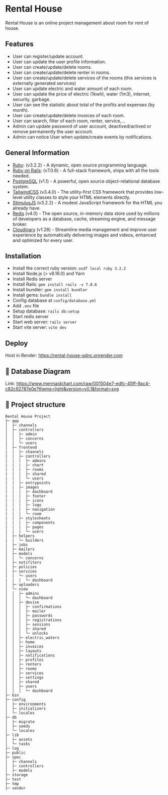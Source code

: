 # Rental House

Rental House is an online project management about room for rent of house.

## Features

- User can register/update account.
- User can update the user profile information.
- User can create/update/delete rooms.
- User can create/update/delete renter in rooms.
- User can create/update/delete services of the rooms (this services is externally generated services)
- User can update electric and water amount of each room.
- User can update the price of electric (1kwh), water (1m3), internet, security, garbage.
- User can see the statistic about total of the profits and expenses (by month).
- User can create/update/delete invoices of each room.
- User can search, filter of each room, renter, service,...
- Admin can update password of user account, deactived/actived or remove permanently the user account.
- Admin can notice User when update/create events by notifications.

## General Information

- [Ruby]: (v3.2.2) - A dynamic, open source programming language.
- [Ruby on Rails]: (v7.0.6) - A full-stack framework, ships with all the tools needed.
- [PostgreSQL] (v1.1) - A powerful, open source object-relational database system.
- [TailwindCSS] (v3.4.0) - The utility-first CSS framework that provides low-level utility classes to style your HTML elements directly.
- [StimulusJS] (v3.2.2) - A modest JavaScript framework for the HTML you already have.
- [Redis] (v4.0) - The open source, in-memory data store used by millions of developers as a database, cache, streaming engine, and message broker.
- [Cloudinary] (v1.28) - Streamline media management and improve user experience by automatically delivering images and videos, enhanced and optimized for every user.

## Installation

- Install the correct ruby version: `asdf local ruby 3.2.2`
- Install Node.js (> v8.16.0) and Yarn
- Install Redis server
- Install Rails: `gem install rails -v 7.0.6`
- Install bundler: `gem install bundler`
- Install gems: `bundle install`
- Config database at `config/database.yml`
- Add `.env` file
- Setup database: `rails db:setup`
- Start redis server
- Start web server: `rails server`
- Start vite server: `vite dev`

## Deploy

Host in Render: <https://rental-house-gdnc.onrender.com>

## 📌 Database Diagram

Link: <https://www.mermaidchart.com/raw/001504e7-edfc-45ff-9ac4-c82c92787e0e?theme=light&version=v0.1&format=svg>

## 📌 Project structure

```text
Rental House Project
├─ app
│  ├─ channels
│  ├─ controllers
│  │  ├─ admin
│  │  ├─ concerns
|  |  └─ users
│  ├─ frontend
|  |  ├─ channels
|  |  ├─ controllers
|  |  |  ├─ admins
|  |  |  ├─ chart
|  |  |  ├─ rooms
|  |  |  ├─ shared
|  |  |  └─ users
|  |  ├─ entrypoints
|  |  ├─ images
|  |  |  ├─ dashboard
|  |  |  ├─ footer
|  |  |  ├─ icons
|  |  |  ├─ logo
|  |  |  ├─ navigation
|  |  |  └─ room
|  |  ├─ stylesheets
|  |  |  ├─ components
|  |  |  ├─ pages
|  |  |  └─ users
│  ├─ helpers
|  |  └─ builders
│  ├─ jobs
│  ├─ mailers
│  ├─ models
|  |  └─ concerns
│  ├─ notifiters
│  ├─ policies
│  ├─ services
|  |  └─ users
|  |  |  └─ dashboard
│  ├─ uploaders
│  └─ view
│  │  ├─ admins
│  │  │  └─ dashboard
│  │  ├─ devise
│  │  │  ├─ confirmations
│  │  │  ├─ mailer
│  │  │  ├─ passwords
│  │  │  ├─ registrations
│  │  │  ├─ sessions
│  │  │  ├─ shared
│  │  │  └─ unlocks
│  │  ├─ electric_waters
│  │  ├─ home
│  │  ├─ invoices
│  │  ├─ layouts
│  │  ├─ notifications
│  │  ├─ profiles
│  │  ├─ renters
│  │  ├─ rooms
│  │  ├─ services
│  │  ├─ settings
│  │  ├─ shared
│  │  ├─ users
│  │  │  └─ dashboard
├─ bin
├─ config
│  ├─ environments
│  ├─ initializers
│  └─ locales
├─ db
│  ├─ migrate
│  ├─ seeds
│  └─ locales
├─ lib
│  ├─ assets
│  └─ tasks
├─ log
├─ public
├─ spec
│  ├─ channels
│  ├─ controllers
│  ├─ models
├─ storage
├─ test
├─ tmp
├─ vendor
```

[Ruby]: https://www.ruby-lang.org/en/
[Ruby on Rails]: https://rubyonrails.org/
[PostgreSQL]: https://www.postgresql.org/
[TailwindCSS]: https://tailwindcss.com/docs/installation/
[StimulusJs]: https://stimulus.hotwired.dev/
[Redis]: https://redis.io/
[Cloudinary]: https://cloudinary.com/
